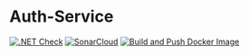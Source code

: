 # Auth-Service
[![.NET Check](https://github.com/LIVEDJ-App/Auth-Service/actions/workflows/dotnet.yml/badge.svg)](https://github.com/LIVEDJ-App/Auth-Service/actions/workflows/dotnet.yml)
[![SonarCloud](https://github.com/LIVEDJ-App/Auth-Service/actions/workflows/sonar.yml/badge.svg)](https://github.com/LIVEDJ-App/Auth-Service/actions/workflows/sonar.yml)
[![Build and Push Docker Image](https://github.com/LIVEDJ-App/Auth-Service/actions/workflows/docker-build.yml/badge.svg)](https://github.com/LIVEDJ-App/Auth-Service/actions/workflows/docker-build.yml)
